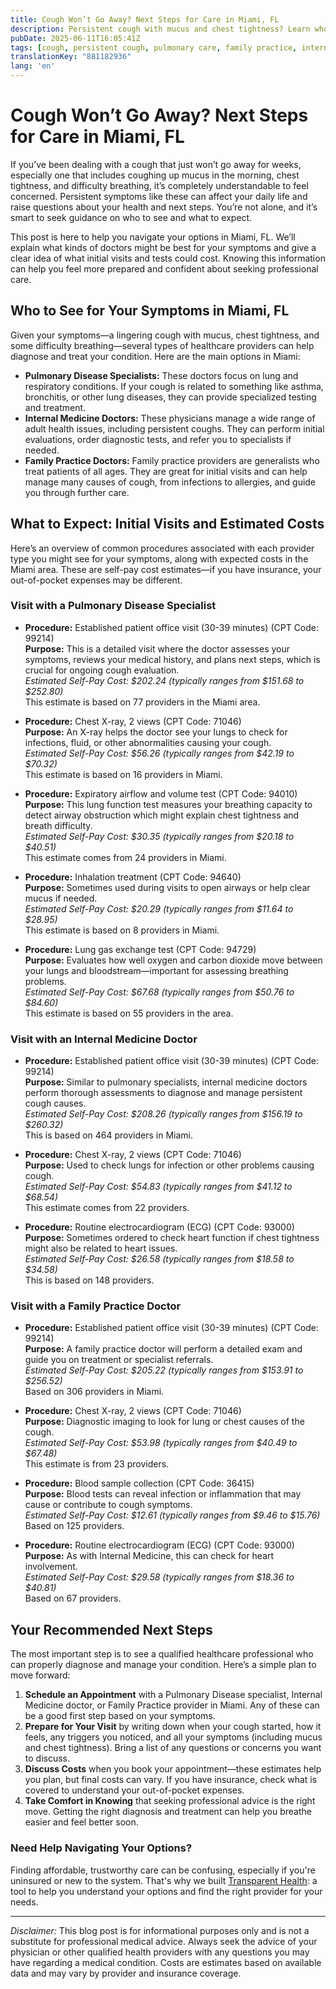 ```yaml
---
title: Cough Won’t Go Away? Next Steps for Care in Miami, FL  
description: Persistent cough with mucus and chest tightness? Learn who to see and what costs to expect for care in Miami, FL.  
pubDate: 2025-06-11T16:05:41Z
tags: [cough, persistent cough, pulmonary care, family practice, internal medicine, Miami FL, healthcare costs]
translationKey: "881182936"
lang: 'en'
---
```


# Cough Won’t Go Away? Next Steps for Care in Miami, FL

If you’ve been dealing with a cough that just won’t go away for weeks, especially one that includes coughing up mucus in the morning, chest tightness, and difficulty breathing, it’s completely understandable to feel concerned. Persistent symptoms like these can affect your daily life and raise questions about your health and next steps. You’re not alone, and it’s smart to seek guidance on who to see and what to expect.

This post is here to help you navigate your options in Miami, FL. We’ll explain what kinds of doctors might be best for your symptoms and give a clear idea of what initial visits and tests could cost. Knowing this information can help you feel more prepared and confident about seeking professional care.

## Who to See for Your Symptoms in Miami, FL

Given your symptoms—a lingering cough with mucus, chest tightness, and some difficulty breathing—several types of healthcare providers can help diagnose and treat your condition. Here are the main options in Miami:

- **Pulmonary Disease Specialists:** These doctors focus on lung and respiratory conditions. If your cough is related to something like asthma, bronchitis, or other lung diseases, they can provide specialized testing and treatment.
- **Internal Medicine Doctors:** These physicians manage a wide range of adult health issues, including persistent coughs. They can perform initial evaluations, order diagnostic tests, and refer you to specialists if needed.
- **Family Practice Doctors:** Family practice providers are generalists who treat patients of all ages. They are great for initial visits and can help manage many causes of cough, from infections to allergies, and guide you through further care.

## What to Expect: Initial Visits and Estimated Costs

Here’s an overview of common procedures associated with each provider type you might see for your symptoms, along with expected costs in the Miami area. These are self-pay cost estimates—if you have insurance, your out-of-pocket expenses may be different.

### Visit with a Pulmonary Disease Specialist

- **Procedure:** Established patient office visit (30-39 minutes) (CPT Code: 99214)  
  **Purpose:** This is a detailed visit where the doctor assesses your symptoms, reviews your medical history, and plans next steps, which is crucial for ongoing cough evaluation.  
  *Estimated Self-Pay Cost: $202.24 (typically ranges from $151.68 to $252.80)*  
  This estimate is based on 77 providers in the Miami area.

- **Procedure:** Chest X-ray, 2 views (CPT Code: 71046)  
  **Purpose:** An X-ray helps the doctor see your lungs to check for infections, fluid, or other abnormalities causing your cough.  
  *Estimated Self-Pay Cost: $56.26 (typically ranges from $42.19 to $70.32)*  
  This estimate is based on 16 providers in Miami.

- **Procedure:** Expiratory airflow and volume test (CPT Code: 94010)  
  **Purpose:** This lung function test measures your breathing capacity to detect airway obstruction which might explain chest tightness and breath difficulty.  
  *Estimated Self-Pay Cost: $30.35 (typically ranges from $20.18 to $40.51)*  
  This estimate comes from 24 providers in Miami.

- **Procedure:** Inhalation treatment (CPT Code: 94640)  
  **Purpose:** Sometimes used during visits to open airways or help clear mucus if needed.  
  *Estimated Self-Pay Cost: $20.29 (typically ranges from $11.64 to $28.95)*  
  This estimate is based on 8 providers in Miami.

- **Procedure:** Lung gas exchange test (CPT Code: 94729)  
  **Purpose:** Evaluates how well oxygen and carbon dioxide move between your lungs and bloodstream—important for assessing breathing problems.  
  *Estimated Self-Pay Cost: $67.68 (typically ranges from $50.76 to $84.60)*  
  This estimate is based on 55 providers in the area.

### Visit with an Internal Medicine Doctor

- **Procedure:** Established patient office visit (30-39 minutes) (CPT Code: 99214)  
  **Purpose:** Similar to pulmonary specialists, internal medicine doctors perform thorough assessments to diagnose and manage persistent cough causes.  
  *Estimated Self-Pay Cost: $208.26 (typically ranges from $156.19 to $260.32)*  
  This is based on 464 providers in Miami.

- **Procedure:** Chest X-ray, 2 views (CPT Code: 71046)  
  **Purpose:** Used to check lungs for infection or other problems causing cough.  
  *Estimated Self-Pay Cost: $54.83 (typically ranges from $41.12 to $68.54)*  
  This estimate comes from 22 providers.

- **Procedure:** Routine electrocardiogram (ECG) (CPT Code: 93000)  
  **Purpose:** Sometimes ordered to check heart function if chest tightness might also be related to heart issues.  
  *Estimated Self-Pay Cost: $26.58 (typically ranges from $18.58 to $34.58)*  
  This is based on 148 providers.

### Visit with a Family Practice Doctor

- **Procedure:** Established patient office visit (30-39 minutes) (CPT Code: 99214)  
  **Purpose:** A family practice doctor will perform a detailed exam and guide you on treatment or specialist referrals.  
  *Estimated Self-Pay Cost: $205.22 (typically ranges from $153.91 to $256.52)*  
  Based on 306 providers in Miami.

- **Procedure:** Chest X-ray, 2 views (CPT Code: 71046)  
  **Purpose:** Diagnostic imaging to look for lung or chest causes of the cough.  
  *Estimated Self-Pay Cost: $53.98 (typically ranges from $40.49 to $67.48)*  
  This estimate is from 23 providers.

- **Procedure:** Blood sample collection (CPT Code: 36415)  
  **Purpose:** Blood tests can reveal infection or inflammation that may cause or contribute to cough symptoms.  
  *Estimated Self-Pay Cost: $12.61 (typically ranges from $9.46 to $15.76)*  
  Based on 125 providers.

- **Procedure:** Routine electrocardiogram (ECG) (CPT Code: 93000)  
  **Purpose:** As with Internal Medicine, this can check for heart involvement.  
  *Estimated Self-Pay Cost: $29.58 (typically ranges from $18.36 to $40.81)*  
  Based on 67 providers.

## Your Recommended Next Steps

The most important step is to see a qualified healthcare professional who can properly diagnose and manage your condition. Here’s a simple plan to move forward:

1. **Schedule an Appointment** with a Pulmonary Disease specialist, Internal Medicine doctor, or Family Practice provider in Miami. Any of these can be a good first step based on your symptoms.  
2. **Prepare for Your Visit** by writing down when your cough started, how it feels, any triggers you noticed, and all your symptoms (including mucus and chest tightness). Bring a list of any questions or concerns you want to discuss.  
3. **Discuss Costs** when you book your appointment—these estimates help you plan, but final costs can vary. If you have insurance, check what is covered to understand your out-of-pocket expenses.  
4. **Take Comfort in Knowing** that seeking professional advice is the right move. Getting the right diagnosis and treatment can help you breathe easier and feel better soon.

### Need Help Navigating Your Options?

Finding affordable, trustworthy care can be confusing, especially if you're uninsured or new to the system. That's why we built [Transparent Health](https://transparenthealth.ai): a tool to help you understand your options and find the right provider for your needs. 

---

*Disclaimer:* This blog post is for informational purposes only and is not a substitute for professional medical advice. Always seek the advice of your physician or other qualified health providers with any questions you may have regarding a medical condition. Costs are estimates based on available data and may vary by provider and insurance coverage.